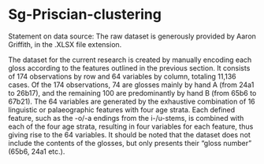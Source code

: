 # Sg-Priscian-clustering

Statement on data source: The raw dataset is generously provided by Aaron Griffith, in the .XLSX file extension. 

The dataset for the current research is created by manually encoding each gloss according to the features outlined in the previous section. It consists of 174 observations by row and 64 variables by column, totaling 11,136 cases. Of the 174 observations, 74 are glosses mainly by hand A (from 24a1 to 26b17), and the remaining 100 are predominantly by hand B (from 65b6 to 67b21). The 64 variables are generated by the exhaustive combination of 16 linguistic or palaeographic features with four age strata. Each defined feature, such as the -o/-a endings from the i-/u-stems, is combined with each of the four age strata, resulting in four variables for each feature, thus giving rise to the 64 variables. It should be noted that the dataset does not include the contents of the glosses, but only presents their “gloss number” (65b6, 24a1 etc.).
